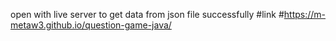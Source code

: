 open with live server to get data from json file successfully
#link
#https://m-metaw3.github.io/question-game-java/
